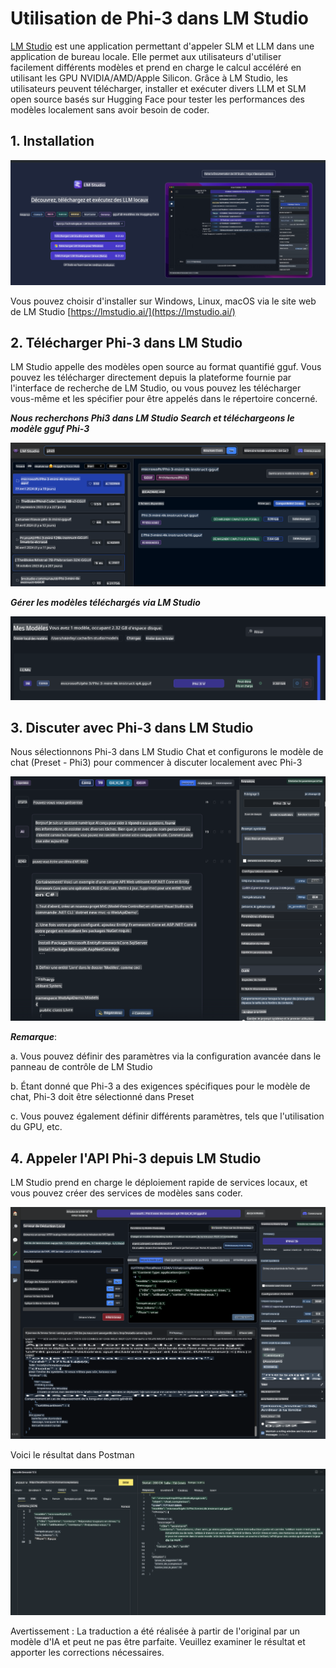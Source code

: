 # **Utilisation de Phi-3 dans LM Studio**

[LM Studio](https://lmstudio.ai) est une application permettant d'appeler SLM et LLM dans une application de bureau locale. Elle permet aux utilisateurs d'utiliser facilement différents modèles et prend en charge le calcul accéléré en utilisant les GPU NVIDIA/AMD/Apple Silicon. Grâce à LM Studio, les utilisateurs peuvent télécharger, installer et exécuter divers LLM et SLM open source basés sur Hugging Face pour tester les performances des modèles localement sans avoir besoin de coder.

## **1. Installation**

![LMStudio](../../../../translated_images/LMStudio.87422bdb03d330dc05137ba237dd0cb43f7964245b848a466ab1730de93bc4db.fr.png)

Vous pouvez choisir d'installer sur Windows, Linux, macOS via le site web de LM Studio [https://lmstudio.ai/](https://lmstudio.ai/)

## **2. Télécharger Phi-3 dans LM Studio**

LM Studio appelle des modèles open source au format quantifié gguf. Vous pouvez les télécharger directement depuis la plateforme fournie par l'interface de recherche de LM Studio, ou vous pouvez les télécharger vous-même et les spécifier pour être appelés dans le répertoire concerné.

***Nous recherchons Phi3 dans LM Studio Search et téléchargeons le modèle gguf Phi-3***

![LMStudioSearch](../../../../translated_images/LMStudio_Search.1e577e0f69f336fc26e56653eeec2a20b90c3895cc4aa2ff05b6ec51059f12fd.fr.png)

***Gérer les modèles téléchargés via LM Studio***

![LMStudioLocal](../../../../translated_images/LMStudio_Local.55f9d6f61eb27f0f37fc4833599aa43fa45a66dfc20444ba1419a922b60b5005.fr.png)

## **3. Discuter avec Phi-3 dans LM Studio**

Nous sélectionnons Phi-3 dans LM Studio Chat et configurons le modèle de chat (Preset - Phi3) pour commencer à discuter localement avec Phi-3

![LMStudioChat](../../../../translated_images/LMStudio_Chat.1bdc3a8f804f12d9548b386448c1642b741c10816576973155a90ef55f8a9c8d.fr.png)

***Remarque***:

a. Vous pouvez définir des paramètres via la configuration avancée dans le panneau de contrôle de LM Studio

b. Étant donné que Phi-3 a des exigences spécifiques pour le modèle de chat, Phi-3 doit être sélectionné dans Preset

c. Vous pouvez également définir différents paramètres, tels que l'utilisation du GPU, etc.

## **4. Appeler l'API Phi-3 depuis LM Studio**

LM Studio prend en charge le déploiement rapide de services locaux, et vous pouvez créer des services de modèles sans coder.

![LMStudioServer](../../../../translated_images/LMStudio_Server.917c115e12599e7698ce323085ce4f8bdb020665656bbe90edca2d45a7de932d.fr.png)

Voici le résultat dans Postman

![LMStudioPostman](../../../../translated_images/LMStudio_Postman.4481aa4873ecaae0e05032f539090897002fc9aca9da5d1336fb28776f4c45a7.fr.png)

Avertissement : La traduction a été réalisée à partir de l'original par un modèle d'IA et peut ne pas être parfaite. 
Veuillez examiner le résultat et apporter les corrections nécessaires.